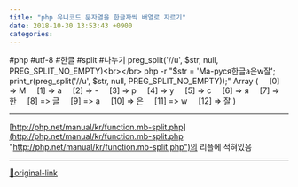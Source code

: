 ```yaml
---
title: "php 유니코드 문자열을 한글자씩 배열로 자르기"
date: 2018-10-30 13:53:43 +0900
categories: 
---
```

  

#php #utf-8 #한글 #split #나누기
    preg_split('//u', $str, null, PREG_SPLIT_NO_EMPTY)<br></br>
    php -r "$str = 'Ма-руся한글a은w잘';  print_r(preg_split('//u', $str, null, PREG_SPLIT_NO_EMPTY));"
    Array
    (
        [0] => М
        [1] => а
        [2] => -
        [3] => р
        [4] => у
        [5] => с
        [6] => я
        [7] => 한
        [8] => 글
        [9] => a
        [10] => 은
        [11] => w
        [12] => 잘
    )
    



- - - - - -

[http://php.net/manual/kr/function.mb-split.php](http://php.net/manual/kr/function.mb-split.php "http://php.net/manual/kr/function.mb-split.php")의 리플에 적혀있음




***
[🔗original-link](http://www.mins01.com/mh/tech/read/1209)